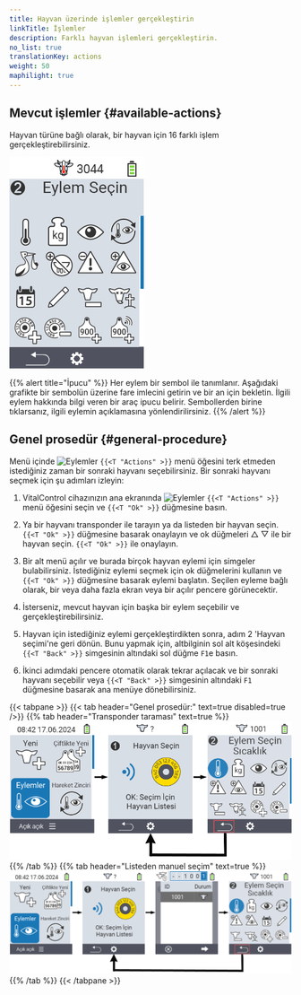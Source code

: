 ```yaml
---
title: Hayvan üzerinde işlemler gerçekleştirin
linkTitle: İşlemler
description: Farklı hayvan işlemleri gerçekleştirin.
no_list: true
translationKey: actions
weight: 50
maphilight: true
---
```

## Mevcut işlemler {#available-actions}

Hayvan türüne bağlı olarak, bir hayvan için 16 farklı işlem gerçekleştirebilirsiniz.


<img src="images/menu2.png" alt="VitalControl İşlemleri" title="İşlemler" usemap="#workmap" class="maphilight" />

<map name="workmap">
  <area shape="rect" coords="3,100,60,165" alt="Sıcaklık" title="Hayvanlarınızın ateşini ölçün&#10;Fare tıklaması: belgeleri aç" href="/tr/docs/actions/measure-temperature/">
  <area shape="rect" coords="60,100,118,165" alt="Tartım" title="Hayvanlarınızın ağırlığını kaydedin&#10;Fare tıklaması: belgeleri aç" href="/tr/docs/actions/record-weight/">
  <area shape="rect" coords="118,100,174,165" alt="Değerlendirme" title="Hayvanlarınızı değerlendirin&#10;Fare tıklaması: belgeleri aç" href="/tr/docs/actions/rating/">
  <area shape="rect" coords="174,100,230,165" alt="İşlem zinciri" title="İşlem zincirini uygulama ve ayarlama&#10;Fare tıklaması: belgeleri aç" href="/tr/docs/chain-of-actions/">
   <area shape="rect" coords="3,165,60,225" alt="Doğum" title="Bir doğumu kaydedin&#10;Fare tıklaması: belgeleri aç" href="/tr/docs/actions/calving/">
   <area shape="rect" coords="60,165,120,225" alt="Kurutma" title="Bir ineği kurutun veya taze inekler listesine ekleyin&#10;Fare tıklaması: belgeleri aç" href="/tr/docs/actions/dry-off/">
   <area shape="rect" coords="120,165,175,225" alt="Alarm" title="Hayvanları alarm listesine ekleyin ve çıkarın&#10;Fare tıklaması: belgeleri aç" href="/tr/docs/actions/alarm/">
   <area shape="rect" coords="175,165,230,225" alt="Gözetim altında" title="Hayvanları gözetim listesine ekleyin veya çıkarın&#10;Fare tıklaması: belgeleri aç" href="/tr/docs/actions/on-watch/">
   <area shape="rect" coords="3,225,60,280" alt="Hayvan geçmişi" title="Bir hayvanın geçmişini görüntüleyin&#10;Fare tıklaması: belgeleri aç" href="/tr/docs/actions/animal-history/">
   <area shape="rect" coords="60,225,120,280" alt="Düzenle" title="Seçilen hayvanın verilerini düzenleyin&#10;Fare tıklaması: belgeleri aç" href="/tr/docs/actions/edit/">
   <area shape="rect" coords="120,225,175,280" alt="Kaydı sil" title="Bir hayvanın kaydını silin&#10;Fare tıklaması: belgeleri aç" href="/tr/docs/actions/unregister/">
   <area shape="rect" coords="175,225,230,280" alt="Hayvan kaybı" title="Bir hayvan kaybını kaydedin&#10;Fare tıklaması: belgeleri aç" href="/tr/docs/actions/animal-loss/">
   <area shape="rect" coords="3,280,60,337" alt="Transponder bağla" title="Bir hayvana transponder atayın&#10;Fare tıklaması: belgeleri aç" href="/tr/docs/actions/link-transponder/">
   <area shape="rect" coords="55,280,120,337" alt="Transponder bağlantısını kaldır" title="Bir hayvanın transponder bağlantısını kaldırın&#10;Fare tıklaması: belgeleri aç" href="/tr/docs/actions/unlink-transponder/">
   <area shape="rect" coords="120,280,175,337" alt="Hayvan kimliğini manuel olarak bağla" title="Ulusal hayvan kimliği olmayan bir hayvana ulusal hayvan kimliği atayın&#10;Fare tıklaması: belgeleri aç" href="/tr/docs/actions/link-animal-id/#link-animal-id">
   <area shape="rect" coords="175,280,230,337" alt="Tarama ile hayvan kimliğini bağla" title="Ulusal hayvan kimliği olmayan bir hayvana ulusal hayvan kimliği atayın&#10;Fare tıklaması: belgeleri aç" href="/tr/docs/actions/link-animal-id/#link-animal-id-with-electronic-ear-tag-scan">


   <area shape="rect" coords="100,340,140,375" alt="Ayarlar" title="Ayarları aç&#10;Fare tıklaması: belgeler" href="/tr/docs/actions/setting/">
</map>

{{% alert title="İpucu" %}}
Her eylem bir sembol ile tanımlanır. Aşağıdaki grafikte bir sembolün üzerine fare imlecini getirin ve bir an için bekletin. İlgili eylem hakkında bilgi veren bir araç ipucu belirir. Sembollerden birine tıklarsanız, ilgili eylemin açıklamasına yönlendirilirsiniz.
{{% /alert %}}

## Genel prosedür {#general-procedure}

Menü içinde <img src="/icons/actions.svg" width="40" align="bottom" alt="Eylemler" /> `{{<T "Actions" >}}` menü öğesini terk etmeden istediğiniz zaman bir sonraki hayvanı seçebilirsiniz. Bir sonraki hayvanı seçmek için şu adımları izleyin:

1. VitalControl cihazınızın ana ekranında <img src="/icons/actions.svg" width="40" align="bottom" alt="Eylemler" /> `{{<T "Actions" >}}` menü öğesini seçin ve `{{<T "Ok" >}}` düğmesine basın.

2. Ya bir hayvanı transponder ile tarayın ya da listeden bir hayvan seçin. `{{<T "Ok" >}}` düğmesine basarak onaylayın ve ok düğmeleri △ ▽ ile bir hayvan seçin. `{{<T "Ok" >}}` ile onaylayın.

3. Bir alt menü açılır ve burada birçok hayvan eylemi için simgeler bulabilirsiniz. İstediğiniz eylemi seçmek için ok düğmelerini kullanın ve `{{<T "Ok" >}}` düğmesine basarak eylemi başlatın. Seçilen eyleme bağlı olarak, bir veya daha fazla ekran veya bir açılır pencere görünecektir.

4. İsterseniz, mevcut hayvan için başka bir eylem seçebilir ve gerçekleştirebilirsiniz.

5. Hayvan için istediğiniz eylemi gerçekleştirdikten sonra, adım 2 'Hayvan seçimi'ne geri dönün. Bunu yapmak için, altbilginin sol alt köşesindeki `{{<T "Back" >}}` simgesinin altındaki sol düğme `F1`e basın.

6. İkinci adımdaki pencere otomatik olarak tekrar açılacak ve bir sonraki hayvanı seçebilir veya `{{<T "Back" >}}` simgesinin altındaki `F1` düğmesine basarak ana menüye dönebilirsiniz.

{{< tabpane >}}
{{< tab header="Genel prosedür:" text=true disabled=true />}}
{{% tab header="Transponder taraması" text=true %}}
![VitalControl: Menü Eylemler Genel prosedür](images/next-animal-scan.png "Hayvan eylemlerini gerçekleştirme, tarama ile seçim")
{{% /tab %}}
{{% tab header="Listeden manuel seçim" text=true %}}
![VitalControl: Menü Eylemler Genel prosedür](images/next-animal-manual-select.png "Hayvan eylemlerini gerçekleştirme, manuel seçim")
{{% /tab %}}
{{< /tabpane >}}



